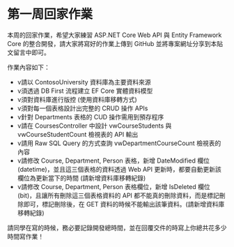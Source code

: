 # 第一周回家作業
本周的回家作業，希望大家練習 ASP․NET Core Web API 與 Entity Framework Core 的整合開發，請大家將寫好的作業上傳到 GitHub 並將專案網址分享到本貼文留言中即可。

作業內容如下：
- v請以 ContosoUniversity 資料庫為主要資料來源
- v須透過 DB First 流程建立 EF Core 實體資料模型
- v須對資料庫進行版控 (使用資料庫移轉方式)
- v須對每一個表格設計出完整的 CRUD 操作 APIs
- v針對 Departments 表格的 CUD 操作需用到預存程序
- v請在 CoursesController 中設計 vwCourseStudents 與 vwCourseStudentCount 檢視表的 API 輸出
- v請用 Raw SQL Query 的方式查詢 vwDepartmentCourseCount 檢視表的內容
- v請修改 Course, Department, Person 表格，新增 DateModified 欄位(datetime)，並且這三個表格的資料透過 Web API 更新時，都要自動更新該欄位為更新當下的時間 (請新增資料庫移轉紀錄)
- v請修改 Course, Department, Person 表格欄位，新增 IsDeleted 欄位 (bit)，且讓所有刪除這三個表格資料的 API 都不能真的刪除資料，而是標記刪除即可，標記刪除後，在 GET 資料的時候不能輸出該筆資料。(請新增資料庫移轉紀錄)

請同學在寫的時候，務必要記錄開發總時間，並在回覆交件的時寫上你總共花多少時間寫作業！
